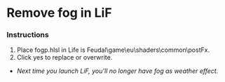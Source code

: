 # Remove fog in LiF
### Instructions
1. Place fogp.hlsl in Life is Feudal\game\eu\shaders\common\postFx.
2. Click yes to replace or overwrite.
*  _Next time you launch LiF, you'll no longer have fog as weather effect._
